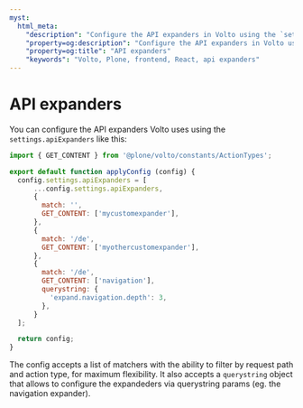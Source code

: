 ```yaml
---
myst:
  html_meta:
    "description": "Configure the API expanders in Volto using the `settings.apiExpanders`"
    "property=og:description": "Configure the API expanders in Volto using the `settings.apiExpanders`"
    "property=og:title": "API expanders"
    "keywords": "Volto, Plone, frontend, React, api expanders"
---
```


# API expanders

You can configure the API expanders Volto uses using the `settings.apiExpanders` like this:

```jsx
import { GET_CONTENT } from '@plone/volto/constants/ActionTypes';

export default function applyConfig (config) {
  config.settings.apiExpanders = [
      ...config.settings.apiExpanders,
      {
        match: '',
        GET_CONTENT: ['mycustomexpander'],
      },
      {
        match: '/de',
        GET_CONTENT: ['myothercustomexpander'],
      },
      {
        match: '/de',
        GET_CONTENT: ['navigation'],
        querystring: {
          'expand.navigation.depth': 3,
        },
      }
  ];

  return config;
}
```

The config accepts a list of matchers with the ability to filter by request path and action type, for maximum flexibility.
It also accepts a `querystring` object that allows to configure the expandeders via querystring params (eg. the navigation expander).
